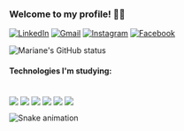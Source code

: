 ### Welcome to my profile! 🙋‍♀️

<div>
  <a href="https://github.com/mariane-limoli">
</div>
  
[![LinkedIn](https://img.shields.io/badge/LinkedIn-0077B5?style=for-the-badge&logo=linkedin&logoColor=white)](https://www.linkedin.com/in/mariane-limoli-77a85419a/)
[![Gmail](https://img.shields.io/badge/Gmail-D14836?style=for-the-badge&logo=gmail&logoColor=white)](mailto:marianelimoli@gmail.com)
[![Instagram](https://img.shields.io/badge/Instagram-E4405F?style=for-the-badge&logo=instagram&logoColor=white)](https://www.instagram.com/marianelimoli/)
[![Facebook](https://img.shields.io/badge/Facebook-1877F2?style=for-the-badge&logo=facebook&logoColor=white)](https://www.facebook.com/mariane.limoli)

![Mariane's GitHub status](https://github-readme-stats.vercel.app/api?username=mariane-limoli&show_icons=true&theme=dracula)

#### Technologies I'm studying:
<div style="display: inline_block"><br/>
  <img align="center" alt"Javascript" src=" https://cdn-icons-png.flaticon.com/128/5968/5968292.png"/>
  <img align="center" alt"C" src="https://img.shields.io/badge/C-00599C?style=for-the-badge&logo=c&logoColor=white"/>
  <img align="center" alt"C#" src="https://img.shields.io/badge/C%23-239120?style=for-the-badge&logo=c-sharp&logoColor=white"/>
  <img align="center" alt"HTML" src="https://img.shields.io/badge/HTML-239120?style=for-the-badge&logo=html5&logoColor=white"/>
  <img align="center" alt"CSS" src="https://img.shields.io/badge/CSS-239120?&style=for-the-badge&logo=css3&logoColor=white"/>
  <img align="center" alt"SAP" src=" https://img.shields.io/badge/SAP-0FAAFF?style=for-the-badge&logo=sap&logoColor=white"/>
</div>

![Snake animation](https://github.com/mariane-limoli/mariane-limoli/blob/output/github-contribution-grid-snake.svg)
